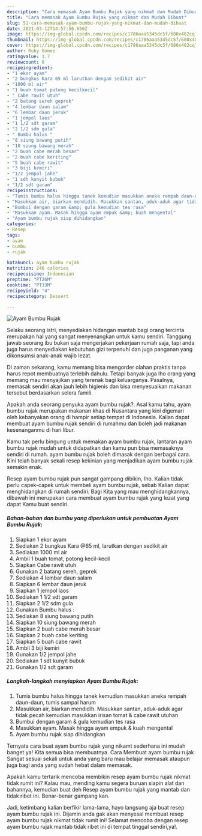 ```yaml
---
description: "Cara memasak Ayam Bumbu Rujak yang nikmat dan Mudah Dibuat"
title: "Cara memasak Ayam Bumbu Rujak yang nikmat dan Mudah Dibuat"
slug: 51-cara-memasak-ayam-bumbu-rujak-yang-nikmat-dan-mudah-dibuat
date: 2021-03-12T14:57:56.656Z
image: https://img-global.cpcdn.com/recipes/c1786aaa5345dc5f/680x482cq70/ayam-bumbu-rujak-foto-resep-utama.jpg
thumbnail: https://img-global.cpcdn.com/recipes/c1786aaa5345dc5f/680x482cq70/ayam-bumbu-rujak-foto-resep-utama.jpg
cover: https://img-global.cpcdn.com/recipes/c1786aaa5345dc5f/680x482cq70/ayam-bumbu-rujak-foto-resep-utama.jpg
author: Ruby Gomez
ratingvalue: 3.7
reviewcount: 6
recipeingredient:
- "1 ekor ayam"
- "2 bungkus Kara 65 ml larutkan dengan sedikit air"
- "1000 ml air"
- "1 buah tomat potong kecilkecil"
- " Cabe rawit utuh"
- "2 batang sereh geprek"
- "4 lembar daun salam"
- "6 lembar daun jeruk"
- "1 jempol laos"
- "1 1/2 sdt garam"
- "2 1/2 sdm gula"
- " Bumbu halus "
- "8 siung bawang putih"
- "10 siung bawang merah"
- "2 buah cabe merah besar"
- "2 buah cabe keriting"
- "5 buah cabe rawit"
- "3 biji kemiri"
- "1/2 jempol jahe"
- "1 sdt kunyit bubuk"
- "1/2 sdt garam"
recipeinstructions:
- "Tumis bumbu halus hingga tanek kemudian masukkan aneka rempah daun-daun, tumis sampai harum"
- "Masukkan air, biarkan mendidih. Masukkan santan, aduk-aduk agar tidak pecah kemudian masukkan irisan tomat &amp; cabe rawit utuhan"
- "Bumbui dengan garam &amp; gula kemudian tes rasa"
- "Masukkan ayam. Masak hingga ayam empuk &amp; kuah mengental"
- "Ayam bumbu rujak siap dihidangkan"
categories:
- Resep
tags:
- ayam
- bumbu
- rujak

katakunci: ayam bumbu rujak 
nutrition: 246 calories
recipecuisine: Indonesian
preptime: "PT26M"
cooktime: "PT33M"
recipeyield: "4"
recipecategory: Dessert

---
```



![Ayam Bumbu Rujak](https://img-global.cpcdn.com/recipes/c1786aaa5345dc5f/680x482cq70/ayam-bumbu-rujak-foto-resep-utama.jpg)

Selaku seorang istri, menyediakan hidangan mantab bagi orang tercinta merupakan hal yang sangat menyenangkan untuk kamu sendiri. Tanggung jawab seorang ibu bukan saja mengerjakan pekerjaan rumah saja, tapi anda juga harus menyediakan kebutuhan gizi terpenuhi dan juga panganan yang dikonsumsi anak-anak wajib lezat.

Di zaman  sekarang, kamu memang bisa mengorder olahan praktis tanpa harus repot membuatnya terlebih dahulu. Tetapi banyak juga lho orang yang memang mau menyajikan yang terenak bagi keluarganya. Pasalnya, memasak sendiri akan jauh lebih higienis dan bisa menyesuaikan makanan tersebut berdasarkan selera famili. 



Apakah anda seorang penyuka ayam bumbu rujak?. Asal kamu tahu, ayam bumbu rujak merupakan makanan khas di Nusantara yang kini digemari oleh kebanyakan orang di hampir setiap tempat di Indonesia. Kalian dapat membuat ayam bumbu rujak sendiri di rumahmu dan boleh jadi makanan kesenanganmu di hari libur.

Kamu tak perlu bingung untuk memakan ayam bumbu rujak, lantaran ayam bumbu rujak mudah untuk didapatkan dan kamu pun bisa memasaknya sendiri di rumah. ayam bumbu rujak boleh dimasak dengan berbagai cara. Kini telah banyak sekali resep kekinian yang menjadikan ayam bumbu rujak semakin enak.

Resep ayam bumbu rujak pun sangat gampang dibikin, lho. Kalian tidak perlu capek-capek untuk membeli ayam bumbu rujak, sebab Kalian dapat menghidangkan di rumah sendiri. Bagi Kita yang mau menghidangkannya, dibawah ini merupakan cara membuat ayam bumbu rujak yang lezat yang dapat Kamu buat sendiri.

<!--inarticleads1-->

##### Bahan-bahan dan bumbu yang diperlukan untuk pembuatan Ayam Bumbu Rujak:

1. Siapkan 1 ekor ayam
1. Sediakan 2 bungkus Kara @65 ml, larutkan dengan sedikit air
1. Sediakan 1000 ml air
1. Ambil 1 buah tomat, potong kecil-kecil
1. Siapkan  Cabe rawit utuh
1. Gunakan 2 batang sereh, geprek
1. Sediakan 4 lembar daun salam
1. Siapkan 6 lembar daun jeruk
1. Siapkan 1 jempol laos
1. Sediakan 1 1/2 sdt garam
1. Siapkan 2 1/2 sdm gula
1. Gunakan  Bumbu halus :
1. Sediakan 8 siung bawang putih
1. Siapkan 10 siung bawang merah
1. Siapkan 2 buah cabe merah besar
1. Siapkan 2 buah cabe keriting
1. Siapkan 5 buah cabe rawit
1. Ambil 3 biji kemiri
1. Gunakan 1/2 jempol jahe
1. Sediakan 1 sdt kunyit bubuk
1. Gunakan 1/2 sdt garam




<!--inarticleads2-->

##### Langkah-langkah menyiapkan Ayam Bumbu Rujak:

1. Tumis bumbu halus hingga tanek kemudian masukkan aneka rempah daun-daun, tumis sampai harum
1. Masukkan air, biarkan mendidih. Masukkan santan, aduk-aduk agar tidak pecah kemudian masukkan irisan tomat &amp; cabe rawit utuhan
1. Bumbui dengan garam &amp; gula kemudian tes rasa
1. Masukkan ayam. Masak hingga ayam empuk &amp; kuah mengental
1. Ayam bumbu rujak siap dihidangkan




Ternyata cara buat ayam bumbu rujak yang nikamt sederhana ini mudah banget ya! Kita semua bisa membuatnya. Cara Membuat ayam bumbu rujak Sangat sesuai sekali untuk anda yang baru mau belajar memasak ataupun juga bagi anda yang sudah hebat dalam memasak.

Apakah kamu tertarik mencoba membikin resep ayam bumbu rujak nikmat tidak rumit ini? Kalau mau, mending kamu segera buruan siapin alat dan bahannya, kemudian buat deh Resep ayam bumbu rujak yang mantab dan tidak ribet ini. Benar-benar gampang kan. 

Jadi, ketimbang kalian berfikir lama-lama, hayo langsung aja buat resep ayam bumbu rujak ini. Dijamin anda gak akan menyesal membuat resep ayam bumbu rujak nikmat tidak rumit ini! Selamat mencoba dengan resep ayam bumbu rujak mantab tidak ribet ini di tempat tinggal sendiri,ya!.

